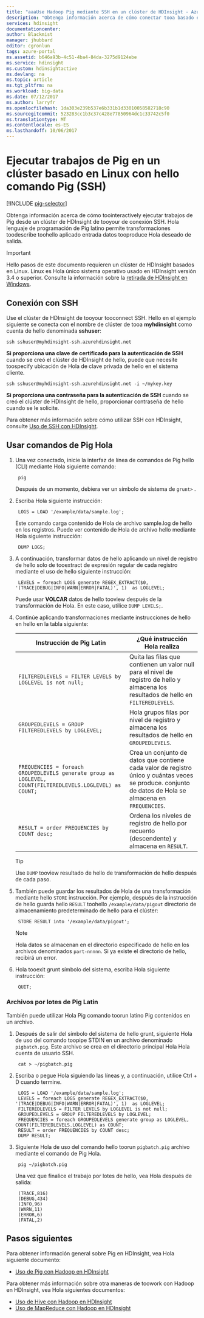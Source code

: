 ```yaml
---
title: "aaaUse Hadoop Pig mediante SSH en un clúster de HDInsight - Azure | Documentos de Microsoft"
description: "Obtenga información acerca de cómo conectar tooa basado en Linux, Hadoop clúster mediante SSH y, a continuación, usar Hola Pig comando toorun Pig latino instrucciones interactivamente o como un lote de trabajo."
services: hdinsight
documentationcenter: 
author: Blackmist
manager: jhubbard
editor: cgronlun
tags: azure-portal
ms.assetid: b646a93b-4c51-4ba4-84da-3275d9124ebe
ms.service: hdinsight
ms.custom: hdinsightactive
ms.devlang: na
ms.topic: article
ms.tgt_pltfrm: na
ms.workload: big-data
ms.date: 07/12/2017
ms.author: larryfr
ms.openlocfilehash: 1da303e239b537e6b331b1d33010058582718c90
ms.sourcegitcommit: 523283cc1b3c37c428e77850964dc1c33742c5f0
ms.translationtype: MT
ms.contentlocale: es-ES
ms.lasthandoff: 10/06/2017
---
```

# <a name="run-pig-jobs-on-a-linux-based-cluster-with-hello-pig-command-ssh"></a>Ejecutar trabajos de Pig en un clúster basado en Linux con hello comando Pig (SSH)

[!INCLUDE [pig-selector](../../includes/hdinsight-selector-use-pig.md)]

Obtenga información acerca de cómo toointeractively ejecutar trabajos de Pig desde un clúster de HDInsight de tooyour de conexión SSH. Hola lenguaje de programación de Pig latino permite transformaciones toodescribe toohello aplicado entrada datos tooproduce Hola deseado de salida.

> [!IMPORTANT]
> Hello pasos de este documento requieren un clúster de HDInsight basados en Linux. Linux es Hola único sistema operativo usado en HDInsight versión 3.4 o superior. Consulte la información sobre la [retirada de HDInsight en Windows](hdinsight-component-versioning.md#hdinsight-windows-retirement).

## <a id="ssh"></a>Conexión con SSH

Use el clúster de HDInsight de tooyour tooconnect SSH. Hello en el ejemplo siguiente se conecta con el nombre de clúster de tooa **myhdinsight** como cuenta de hello denominada **sshuser**:

    ssh sshuser@myhdinsight-ssh.azurehdinsight.net

**Si proporciona una clave de certificado para la autenticación de SSH** cuando se creó el clúster de HDInsight de hello, puede que necesite toospecify ubicación de Hola de clave privada de hello en el sistema cliente.

    ssh sshuser@myhdinsight-ssh.azurehdinsight.net -i ~/mykey.key

**Si proporciona una contraseña para la autenticación de SSH** cuando se creó el clúster de HDInsight de hello, proporcionar contraseña de hello cuando se le solicite.

Para obtener más información sobre cómo utilizar SSH con HDInsight, consulte [Uso de SSH con HDInsight](hdinsight-hadoop-linux-use-ssh-unix.md).

## <a id="pig"></a>Usar comandos de Pig Hola

1. Una vez conectado, inicie la interfaz de línea de comandos de Pig hello (CLI) mediante Hola siguiente comando:

        pig

    Después de un momento, debiera ver un símbolo de sistema de `grunt>` .

2. Escriba Hola siguiente instrucción:

        LOGS = LOAD '/example/data/sample.log';

    Este comando carga contenido de Hola de archivo sample.log de hello en los registros. Puede ver contenido de Hola de archivo hello mediante Hola siguiente instrucción:

        DUMP LOGS;

3. A continuación, transformar datos de hello aplicando un nivel de registro de hello solo de tooextract de expresión regular de cada registro mediante el uso de hello siguiente instrucción:

        LEVELS = foreach LOGS generate REGEX_EXTRACT($0, '(TRACE|DEBUG|INFO|WARN|ERROR|FATAL)', 1)  as LOGLEVEL;

    Puede usar **VOLCAR** datos de hello tooview después de la transformación de Hola. En este caso, utilice `DUMP LEVELS;`.

4. Continúe aplicando transformaciones mediante instrucciones de hello en hello en la tabla siguiente:

    | Instrucción de Pig Latin | ¿Qué instrucción Hola realiza |
    | ---- | ---- |
    | `FILTEREDLEVELS = FILTER LEVELS by LOGLEVEL is not null;` | Quita las filas que contienen un valor null para el nivel de registro de hello y almacena los resultados de hello en `FILTEREDLEVELS`. |
    | `GROUPEDLEVELS = GROUP FILTEREDLEVELS by LOGLEVEL;` | Hola grupos filas por nivel de registro y almacena los resultados de hello en `GROUPEDLEVELS`. |
    | `FREQUENCIES = foreach GROUPEDLEVELS generate group as LOGLEVEL, COUNT(FILTEREDLEVELS.LOGLEVEL) as COUNT;` | Crea un conjunto de datos que contiene cada valor de registro único y cuántas veces se produce. conjunto de datos de Hola se almacena en `FREQUENCIES`. |
    | `RESULT = order FREQUENCIES by COUNT desc;` | Ordena los niveles de registro de hello por recuento (descendente) y almacena en `RESULT`. |

    > [!TIP]
    > Use `DUMP` tooview resultado de hello de transformación de hello después de cada paso.

5. También puede guardar los resultados de Hola de una transformación mediante hello `STORE` instrucción. Por ejemplo, después de la instrucción de hello guarda hello `RESULT` toohello `/example/data/pigout` directorio de almacenamiento predeterminado de hello para el clúster:

        STORE RESULT into '/example/data/pigout';

   > [!NOTE]
   > Hola datos se almacenan en el directorio especificado de hello en los archivos denominados `part-nnnnn`. Si ya existe el directorio de hello, recibirá un error.

6. Hola tooexit grunt símbolo del sistema, escriba Hola siguiente instrucción:

        QUIT;

### <a name="pig-latin-batch-files"></a>Archivos por lotes de Pig Latin

También puede utilizar Hola Pig comando toorun latino Pig contenidos en un archivo.

1. Después de salir del símbolo del sistema de hello grunt, siguiente Hola de uso del comando toopipe STDIN en un archivo denominado `pigbatch.pig`. Este archivo se crea en el directorio principal Hola Hola cuenta de usuario SSH.

        cat > ~/pigbatch.pig

2. Escriba o pegue Hola siguiendo las líneas y, a continuación, utilice Ctrl + D cuando termine.

        LOGS = LOAD '/example/data/sample.log';
        LEVELS = foreach LOGS generate REGEX_EXTRACT($0, '(TRACE|DEBUG|INFO|WARN|ERROR|FATAL)', 1)  as LOGLEVEL;
        FILTEREDLEVELS = FILTER LEVELS by LOGLEVEL is not null;
        GROUPEDLEVELS = GROUP FILTEREDLEVELS by LOGLEVEL;
        FREQUENCIES = foreach GROUPEDLEVELS generate group as LOGLEVEL, COUNT(FILTEREDLEVELS.LOGLEVEL) as COUNT;
        RESULT = order FREQUENCIES by COUNT desc;
        DUMP RESULT;

3. Siguiente Hola de uso del comando hello toorun `pigbatch.pig` archivo mediante el comando de Pig Hola.

        pig ~/pigbatch.pig

    Una vez que finalice el trabajo por lotes de hello, vea Hola después de salida:

        (TRACE,816)
        (DEBUG,434)
        (INFO,96)
        (WARN,11)
        (ERROR,6)
        (FATAL,2)


## <a id="nextsteps"></a>Pasos siguientes

Para obtener información general sobre Pig en HDInsight, vea Hola siguiente documento:

* [Uso de Pig con Hadoop en HDInsight](hdinsight-use-pig.md)

Para obtener más información sobre otra maneras de toowork con Hadoop en HDInsight, vea Hola siguientes documentos:

* [Uso de Hive con Hadoop en HDInsight](hdinsight-use-hive.md)
* [Uso de MapReduce con Hadoop en HDInsight](hdinsight-use-mapreduce.md)
